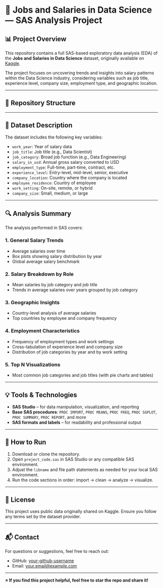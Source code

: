 # 💼 Jobs and Salaries in Data Science — SAS Analysis Project

## 📊 Project Overview

This repository contains a full SAS-based exploratory data analysis (EDA) of the **Jobs and Salaries in Data Science** dataset, originally available on [Kaggle](https://www.kaggle.com/datasets/saladyong/genshin-impact-banner-revenue).

The project focuses on uncovering trends and insights into salary patterns within the Data Science industry, considering variables such as job title, experience level, company size, employment type, and geographic location.

---

## 📁 Repository Structure


---

## 🧾 Dataset Description

The dataset includes the following key variables:

- `work_year`: Year of salary data
- `job_title`: Job title (e.g., Data Scientist)
- `job_category`: Broad job function (e.g., Data Engineering)
- `salary_in_usd`: Annual gross salary converted to USD
- `employment_type`: Full-time, part-time, contract, etc.
- `experience_level`: Entry-level, mid-level, senior, executive
- `company_location`: Country where the company is located
- `employee_residence`: Country of employee
- `work_setting`: On-site, remote, or hybrid
- `company_size`: Small, medium, or large

---

## 🔍 Analysis Summary

The analysis performed in SAS covers:

### 1. **General Salary Trends**
- Average salaries over time
- Box plots showing salary distribution by year
- Global average salary benchmark

### 2. **Salary Breakdown by Role**
- Mean salaries by job category and job title
- Trends in average salaries over years grouped by job category

### 3. **Geographic Insights**
- Country-level analysis of average salaries
- Top countries by employee and company frequency

### 4. **Employment Characteristics**
- Frequency of employment types and work settings
- Cross-tabulation of experience level and company size
- Distribution of job categories by year and by work setting

### 5. **Top N Visualizations**
- Most common job categories and job titles (with pie charts and tables)

---

## 💡 Tools & Technologies

- **SAS Studio** – for data manipulation, visualization, and reporting
- **Base SAS procedures**: `PROC IMPORT`, `PROC MEANS`, `PROC FREQ`, `PROC SGPLOT`, `PROC SUMMARY`, `PROC REPORT`, and more
- **SAS formats and labels** – for readability and professional output

---

## 🚀 How to Run

1. Download or clone the repository.
2. Open `project_code.sas` in SAS Studio or any compatible SAS environment.
3. Adjust the `libname` and file path statements as needed for your local SAS environment.
4. Run the code sections in order: import → clean → analyze → visualize.

---

## 📎 License

This project uses public data originally shared on Kaggle. Ensure you follow any terms set by the dataset provider.

---

## 📬 Contact

For questions or suggestions, feel free to reach out:

- GitHub: [your-github-username](https://github.com/your-github-username)
- Email: your.email@example.com

---

**⭐ If you find this project helpful, feel free to star the repo and share it!**
